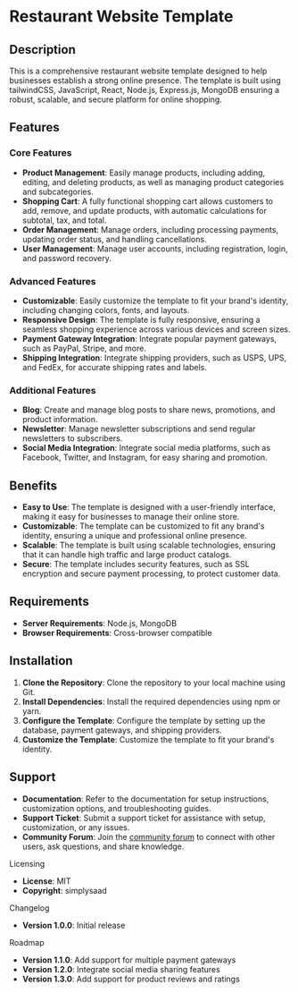 # Restaurant Website Template

## Description
This is a comprehensive restaurant website template designed to help businesses establish a strong online presence. The template is built using tailwindCSS, JavaScript, React, Node.js, Express.js, MongoDB ensuring a robust, scalable, and secure platform for online shopping.

## Features
### Core Features
- **Product Management**: Easily manage products, including adding, editing, and deleting products, as well as managing product categories and subcategories.
- **Shopping Cart**: A fully functional shopping cart allows customers to add, remove, and update products, with automatic calculations for subtotal, tax, and total.
- **Order Management**: Manage orders, including processing payments, updating order status, and handling cancellations.
- **User Management**: Manage user accounts, including registration, login, and password recovery.

### Advanced Features
- **Customizable**: Easily customize the template to fit your brand's identity, including changing colors, fonts, and layouts.
- **Responsive Design**: The template is fully responsive, ensuring a seamless shopping experience across various devices and screen sizes.
- **Payment Gateway Integration**: Integrate popular payment gateways, such as PayPal, Stripe, and more.
- **Shipping Integration**: Integrate shipping providers, such as USPS, UPS, and FedEx, for accurate shipping rates and labels.

### Additional Features
- **Blog**: Create and manage blog posts to share news, promotions, and product information.
- **Newsletter**: Manage newsletter subscriptions and send regular newsletters to subscribers.
- **Social Media Integration**: Integrate social media platforms, such as Facebook, Twitter, and Instagram, for easy sharing and promotion.

## Benefits
- **Easy to Use**: The template is designed with a user-friendly interface, making it easy for businesses to manage their online store.
- **Customizable**: The template can be customized to fit any brand's identity, ensuring a unique and professional online presence.
- **Scalable**: The template is built using scalable technologies, ensuring that it can handle high traffic and large product catalogs.
- **Secure**: The template includes security features, such as SSL encryption and secure payment processing, to protect customer data.

## Requirements
- **Server Requirements**: Node.js, MongoDB
- **Browser Requirements**: Cross-browser compatible

## Installation
1. **Clone the Repository**: Clone the repository to your local machine using Git.
2. **Install Dependencies**: Install the required dependencies using npm or yarn.
3. **Configure the Template**: Configure the template by setting up the database, payment gateways, and shipping providers.
4. **Customize the Template**: Customize the template to fit your brand's identity.

## Support
- **Documentation**: Refer to the documentation for setup instructions, customization options, and troubleshooting guides.
- **Support Ticket**: Submit a support ticket for assistance with setup, customization, or any issues.
- **Community Forum**: Join the [community forum](https://x.com/centralmark_t) to connect with other users, ask questions, and share knowledge.

Licensing
- **License**: MIT
- **Copyright**: simplysaad

Changelog
- **Version 1.0.0**: Initial release

Roadmap
- **Version 1.1.0**: Add support for multiple payment gateways
- **Version 1.2.0**: Integrate social media sharing features
- **Version 1.3.0**: Add support for product reviews and ratings
